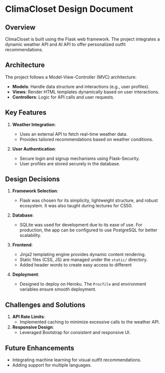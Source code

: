 # ClimaCloset Design Document

## Overview
ClimaCloset is built using the Flask web framework. The project integrates a dynamic weather API and AI API to offer personalized outfit recommendations.

## Architecture
The project follows a Model-View-Controller (MVC) architecture:
- **Models**: Handle data structure and interactions (e.g., user profiles).
- **Views**: Render HTML templates dynamically based on user interactions.
- **Controllers**: Logic for API calls and user requests.

## Key Features
1. **Weather Integration**:
   - Uses an external API to fetch real-time weather data.
   - Provides tailored recommendations based on weather conditions.

2. **User Authentication**:
   - Secure login and signup mechanisms using Flask-Security.
   - User profiles are stored securely in the database.

## Design Decisions
1. **Framework Selection**:
   - Flask was chosen for its simplicity, lightweight structure, and robust ecosystem. It was also taught during lectures for CS50.

2. **Database**:
   - SQLite was used for development due to its ease of use. For production, the app can be configured to use PostgreSQL for better scalability.

3. **Frontend**:
   - Jinja2 templating engine provides dynamic content rendering.
   - Static files (CSS, JS) are managed under the `static/` directory.
   - Added header words to create easy access to different 

4. **Deployment**:
   - Designed to deploy on Heroku. The `Procfile` and environment variables ensure smooth deployment.

## Challenges and Solutions
1. **API Rate Limits**:
   - Implemented caching to minimize excessive calls to the weather API.
2. **Responsive Design**:
   - Leveraged Bootstrap for consistent and responsive UI.

## Future Enhancements
- Integrating machine learning for visual outfit recommendations.
- Adding support for multiple languages.
